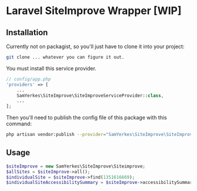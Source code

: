 # Laravel SiteImprove Wrapper [WIP]

## Installation

Currently not on packagist, so you'll just have to clone it into your project:

``` bash
git clone ... whatever you can figure it out.
```
You must install this service provider.

```php
// config/app.php
'providers' => [
    ...
    SamYerkes\SiteImprove\SiteImproveServiceProvider::class,
    ...
];
```

Then you'll need to publish the config file of this package with this command:

``` bash
php artisan vendor:publish --provider="SamYerkes\SiteImprove\SiteImproveServiceProvider"
```

## Usage

``` php
$siteImprove = new SamYerkes\SiteImprove\Siteimprove;
$allSites = $siteImprove->all();
$individualSite = $siteImprove->find(1351616669);
$individualSiteAccessibilitySummary = $siteImprove->accessibilitySummary(1351616669);
```